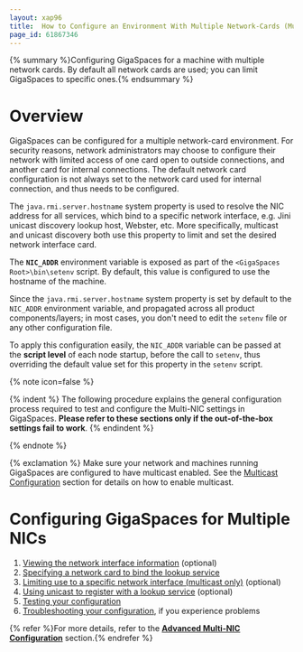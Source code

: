 ```yaml
---
layout: xap96
title:  How to Configure an Environment With Multiple Network-Cards (Multi-NIC)
page_id: 61867346
---
```


{% summary %}Configuring GigaSpaces for a machine with multiple network cards. By default all network cards are used; you can limit GigaSpaces to specific ones.{% endsummary %}

# Overview

GigaSpaces can be configured for a multiple network-card environment. For security reasons, network administrators may choose to configure their network with limited access of one card open to outside connections, and another card for internal connections. The default network card configuration is not always set to the network card used for internal connection, and thus needs to be configured.

The `java.rmi.server.hostname` system property is used to resolve the NIC address for all services, which bind to a specific network interface, e.g. Jini unicast discovery lookup host, Webster, etc. More specifically, multicast and unicast discovery both use this property to limit and set the desired network interface card.

The **`NIC_ADDR`** environment variable is exposed as part of the `<GigaSpaces Root>\bin\setenv` script. By default, this value is configured to use the hostname of the machine.

Since the `java.rmi.server.hostname` system property is set by default to the `NIC_ADDR` environment variable, and propagated across all product components/layers; in most cases, you don't need to edit the `setenv` file or any other configuration file.

To apply this configuration easily, the `NIC_ADDR` variable can be passed at the **script level** of each node startup, before the call to `setenv`, thus overriding the default value set for this property in the `setenv` script.

{% note icon=false %}

{% indent %}
The following procedure explains the general configuration process required to test and configure the Multi-NIC settings in GigaSpaces.
**Please refer to these sections only if the out-of-the-box settings fail to work**.
{% endindent %}

{% endnote %}

{% exclamation %} Make sure your network and machines running GigaSpaces are configured to have multicast enabled. See the [Multicast Configuration](/xap96/how-to-configure-multicast.html) section for details on how to enable multicast.

# Configuring GigaSpaces for Multiple NICs

1. [Viewing the network interface information](/xap96/advanced-multi-nic-configuration.html#1) (optional)
1. [Specifying a network card to bind the lookup service](/xap96/advanced-multi-nic-configuration.html#2)
1. [Limiting use to a specific network interface (multicast only)](/xap96/advanced-multi-nic-configuration.html#3) (optional)
1. [Using unicast to register with a lookup service](/xap96/advanced-multi-nic-configuration.html#4) (optional)
1. [Testing your configuration](/xap96/advanced-multi-nic-configuration.html#5)
1. [Troubleshooting your configuration](/xap96/advanced-multi-nic-configuration.html#6), if you experience problems

{% refer %}For more details, refer to the **[Advanced Multi-NIC Configuration](/xap96/advanced-multi-nic-configuration.html)** section.{% endrefer %}
